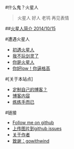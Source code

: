 #什么鬼？火星人
> 火星人 好人 老鸨 再见表情


##[火星人简介 2014/10/15](index.html?resume)


#遭遇火星人
+ [初遇火星人](index.html?meetinbs)
+ [我不玩剑灵了](index.html?noplaybs)
+ [你是火星人](index.html?martian)
+ [你好low！你逼格高](index.html?low)


#[关于本站点]
+ [定制自己的博客？](index.html?buildblog)
+ [博客内容](index.html?content)
+ [练练手而已](index.html?practice)


#链接

- [Follow me on github](https://github.com/cpping)
- [上传图片到github issues](https://github.com/gowithwind/gowithwind.github.io/issues)
- [关于作者](index.html?about)
- [致谢：gowithwind](https://github.com/gowithwind/gowithwind.github.io)

